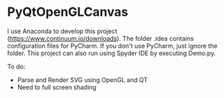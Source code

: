 # PyQtOpenGLCanvas

I use Anaconda to develop this project (https://www.continuum.io/downloads). The folder .idea contains configuration files for PyCharm. If you don't use PyCharm, just ignore the folder. This project can also run using Spyder IDE by executing Demo.py.

To do:
* Parse and Render SVG using OpenGL and QT
* Need to full screen shading
